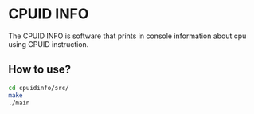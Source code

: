 # CPUID INFO

The CPUID INFO is software that prints in console information about cpu using CPUID instruction.

## How to use?

```bash
cd cpuidinfo/src/ 
make 
./main
```
